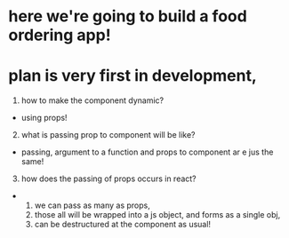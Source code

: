 # here we're going to build a food ordering app!

# plan is very first in development,

1. how to make the component dynamic?

- using props!

2. what is passing prop to component will be like?

- passing, argument to a function and props to component ar e jus the same!

3. how does the passing of props occurs in react?

- 1. we can pass as many as props,
  2. those all will be wrapped into a js object, and forms as a single obj,
  3. can be destructured at the component as usual!
